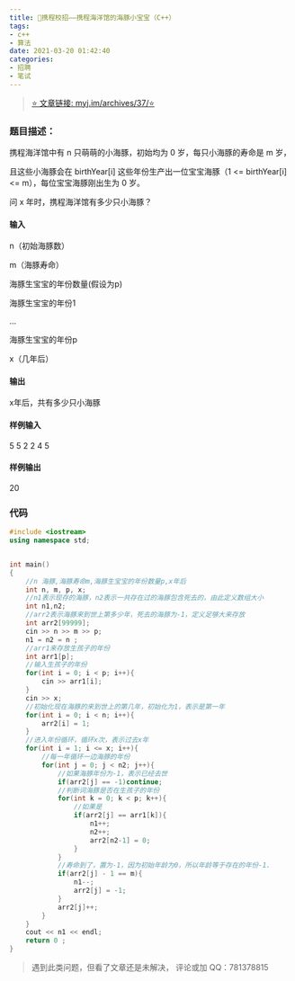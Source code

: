 ```yaml
---
title: 🚄携程校招——携程海洋馆的海豚小宝宝（C++）
tags: 
- c++
- 算法
date: 2021-03-20 01:42:40
categories:
- 招聘
- 笔试
---
```


> [ ⭐ 文章链接: myj.im/archives/37/⭐ ](https://myj.im/archives/37/) 

### 题目描述：
携程海洋馆中有 n 只萌萌的小海豚，初始均为 0 岁，每只小海豚的寿命是 m 岁，

且这些小海豚会在 birthYear[i] 这些年份生产出一位宝宝海豚（1 <= birthYear[i] <= m），每位宝宝海豚刚出生为 0 岁。

问 x 年时，携程海洋馆有多少只小海豚？
#### 输入
n（初始海豚数）

m（海豚寿命）

海豚生宝宝的年份数量(假设为p)

海豚生宝宝的年份1

...

海豚生宝宝的年份p

x（几年后）
#### 输出
x年后，共有多少只小海豚
#### 样例输入
5
5
2
2
4
5

#### 样例输出
20
### 代码
```cpp
#include <iostream>
using namespace std;


int main()
{
    //n 海豚,海豚寿命m,海豚生宝宝的年份数量p,x年后
    int n, m, p, x;
    //n1表示现存的海豚，n2表示一共存在过的海豚包含死去的，由此定义数组大小
    int n1,n2;
    //arr2表示海豚来到世上第多少年，死去的海豚为-1，定义足够大来存放
    int arr2[99999];
    cin >> n >> m >> p;
    n1 = n2 = n ;
    //arr1来存放生孩子的年份
    int arr1[p];
    //输入生孩子的年份
    for(int i = 0; i < p; i++){
        cin >> arr1[i];
    }
    cin >> x;
    //初始化现在海豚的来到世上的第几年，初始化为1，表示是第一年
    for(int i = 0; i < n; i++){
        arr2[i] = 1;
    }
    //进入年份循环，循环x次，表示过去x年
    for(int i = 1; i <= x; i++){
        //每一年循环一边海豚的年份
        for(int j = 0; j < n2; j++){
            //如果海豚年份为-1，表示已经去世
            if(arr2[j] == -1)continue;
            //判断词海豚是否在生孩子的年份
            for(int k = 0; k < p; k++){
                //如果是
                if(arr2[j] == arr1[k]){
                    n1++;
                    n2++;
                    arr2[n2-1] = 0;
                }
            }
            //寿命到了，置为-1，因为初始年龄为0，所以年龄等于存在的年份-1.
            if(arr2[j] - 1 == m){
                n1--;
                arr2[j] = -1;
            }
            arr2[j]++;
        }
    }
    cout << n1 << endl;
    return 0 ;
}

```

> 遇到此类问题，但看了文章还是未解决，
> 评论或加 QQ：781378815

